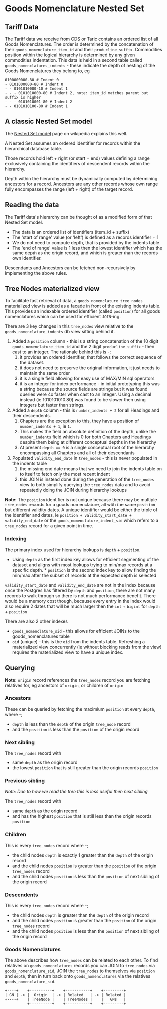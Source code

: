 # Goods Nomenclature Nested Set

## Tariff Data

The Tariff data we receive from CDS or Taric contains an ordered list of all Goods Nomenclatures. The order is determined by the concatenation of their `goods_nomenclature_item_id` and their `producline_suffix`. Commodities position within the logical hierarchy is determined by any given commodities indentation. This data is held in a second table called `goods_nomenclatures_indents` - these indicate the depth of nesting of the Goods Nomenclatures they belong to, eg

```
0100000000-80 # Indent 0
- 0101000000-80 # Indent 0
- - 0101010000-10 # Indent 1
- - - 0101010000-80 # Indent 2, note: item_id matches parent but suffix is higher
- - - 0101010001-80 # Indent 2
- - 0101010100-80 # Indent 1
```

## A classic Nested Set model

The [Nested Set model](https://en.wikipedia.org/wiki/Nested_set_model) page on wikipedia explains this well.

A Nested Set assumes an ordered identifier for records within the hierarchical database table.

Those records hold left + right (or start + end) values defining a range exclusively containing the identifiers of descendent records within the hierarchy.

Depth within the hierarchy must be dynamically computed by determining ancestors for a record. Ancestors are any other records whose own range fully encompasses the range (left + right) of the target record.

## Reading the data

The Tariff data's hierarchy can be thought of as a modified form of that Nested Set model.

* The data is an ordered list of identifiers (item_id + suffix)
* The 'start of range' value (or 'left') is defined as a records identifier + 1
* We do not need to compute depth, that is provided by the indents table
* The 'end of range' value is 1 less then the lowest identifier which has the same depth as the origin record, and which is greater than the records own identifier.

Descendants and Ancestors can be fetched non-recursively by implementing the above rules.

## Tree Nodes materialized view

To facilitate fast retrieval of data, a `goods_nomenclature_tree_nodes` materialized view is added as a facade in front of the existing indents table. This provides an indexable ordered identifier (called `position`) for all goods nomenclatures which can be used for efficient `JOIN`-ing.

There are 3 key changes in this `tree_nodes` view relative to the `goods_nomenclature_indents` db view sitting behind it.

1. Added a `position` column - this is a string concatenation of the 10 digit `goods_nomenclature_item_id` and the 2 digit `producline_suffix` - then cast to an integer. The rationale behind this is -;
    1. it provides an ordered identifier, that follows the correct sequence of the dataset.
    2. it does not need to preserve the original information, it just needs to maintain the same order
    3. it is a single field allowing for easy use of MAX/MIN sql operators
    4. it is an integer for index performance - in initial prototyping this was a string because the source fields are strings but it was found queries were 4x faster when cast to an integer. Using a decimal instead (ie 1010101010.80) was found to be slower then using integers but faster than strings.
2. Added a `depth` column - this is `number_indents + 2` for all Headings and their descendents.
    1. Chapters are the exception to this, they have a position of `number_indents + 1`, ie `1`.
    2. This makes the field an absolute definition of the depth, unlike the `number_indents` field which is 0 for both Chapters and Headings despite them being at different conceptual depths in the hierarchy
    3. At present `depth == 0` is a single conceptual root of the hierarchy encompassing all Chapters and all of their descendants
3. Populated `validity_end_date` in `tree_nodes` - this is never populated in the indents table
    1. the missing end date means that we need to join the indents table on to itself to fetch only the most recent indent
    2. this JOIN is instead done during the generation of the `tree_nodes` view to both simplify querying the `tree_nodes` data and to avoid repeatedly doing the JOIN during hierarchy lookups

**Note:** The `position` identifier is not unique because there may be multiple `tree_nodes` records for a goods nomenclature, all with the same `position` but different validity dates. A unique identifier would be either the triple of the identifier and dates, ie `position + validity_start_date + validity_end_date` or the `goods_nomenclature_indent_sid` which refers to a `tree_nodes` record for a given point in time.

### Indexing

The primary index used for hierarchy lookups is `depth` + `position`.

* Using `depth` as the first index key allows for efficient segmenting of the dataset and aligns with most lookups trying to min/max records at a specific depth. * `position` is the second index key to allow finding the min/max after the subset of records at the expected depth is selected

`validity_start_date` and `validity_end_date` are not in the index because once the Postgres has filtered by `depth` and `position`, there are not many records to walk through so there is not much performance benefit. There would be a memory cost though, because every entry in the index would also require 2 dates that will be much larger then the `int` + `bigint` for `depth` + `position`

There are also 2 other indexes
* `goods_nomenclature_sid` - this allows for efficient JOINs to the goods_nomenclatures table
* `oid` (unique) - this is the `oid` from the indents table. Refreshing a materialized view concurrently (ie without blocking reads from the view) requires the materialized view to have a unique index.

## Querying

**Note:** `origin` record references the `tree_nodes` record you are fetching relatives for, eg ancestors of `origin`, or children of `origin`

### Ancestors

These can be queried by fetching the maximium `position` at every `depth`, where -;
* `depth` is less than the `depth` of the origin `tree_node` record
* and the `position` is less than the `position` of the origin record

### Next sibling

The `tree_nodes` record with
* same `depth` as the origin record
* the lowest `position` that is still greater than the origin records `position`

### Previous sibling

_Note: Due to how we read the tree this is less useful then next sibling_

The `tree_nodes` record with
* same `depth` as the origin record
* and has the highest `position` that is still less than the origin records `position`

### Children

This is every `tree_nodes` record where -;
* the child nodes `depth` is exactly 1 greater than the `depth` of the origin record
* and the child nodes `position` is greater than the `position` of the origin `tree_nodes` record
* and the child nodes `position` is less than the `position` of next sibling of the origin record

### Descendents

This is every `tree_nodes` record where -;
* the child nodes `depth` is greater than the `depth` of the origin record
* and the child nodes `position` is greater than the `position` of the origin `tree_nodes` record
* and the child nodes `position` is less than the `position` of next sibling of the origin record

### Goods Nomenclatures

The above describes how `tree_nodes` can be related to each other. To find relatives on `goods_nomenclatures` records you can JOIN to `tree_nodes` via `goods_nomenclature_sid`, JOIN the `tree_nodes` to themselves via `position` and `depth`, then in turn back onto `goods_nomenclatures` via the relatives `goods_nomenclature_sid`.

```
+----+    +----------+    +-----------+    +---------+
| GN | -> |  Origin  | -> | Related   | -> | Related |
+----+    | TreeNode |    | TreeNodes |    |   GNs   |
          +----------+    +-----------+    +---------+
```

